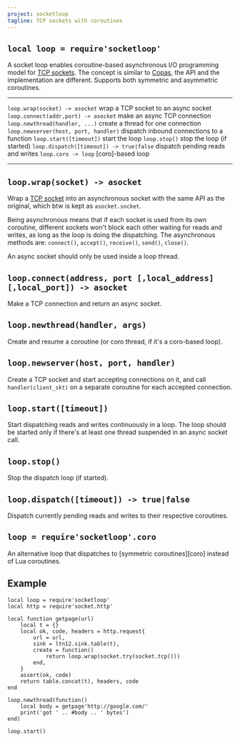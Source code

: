 ```yaml
---
project: socketloop
tagline: TCP sockets with coroutines
---
```


## `local loop = require'socketloop'`

A socket loop enables coroutine-based asynchronous I/O programming model for
[TCP sockets][TCP socket]. The concept is similar to [Copas], the API and the
implementation are different. Supports both symmetric and asymmetric coroutines.

[Copas]: http://keplerproject.github.com/copas/

----------------------------------------- ----------------------------------------
`loop.wrap(socket) -> asocket`				wrap a TCP socket to an async socket
`loop.connect(addr,port) -> asocket`		make an async TCP connection
`loop.newthread(handler, ...)`				create a thread for one connection
`loop.newserver(host, port, handler)`		dispatch inbound connections to a function
`loop.start([timeout])`							start the loop
`loop.stop()`										stop the loop (if started)
`loop.dispatch([timeout]) -> true|false`	dispatch pending reads and writes
`loop.coro -> loop`								[coro]-based loop
----------------------------------------- ----------------------------------------

## `loop.wrap(socket) -> asocket`

Wrap a [TCP socket] into an asynchronous socket with the same API
as the original, which btw is kept as `asocket.socket`.

Being asynchronous means that if each socket is used from its own coroutine,
different sockets won't block each other waiting for reads and writes,
as long as the loop is doing the dispatching. The asynchronous methods are:
`connect()`, `accept()`, `receive()`, `send()`, `close()`.

An async socket should only be used inside a loop thread.

## `loop.connect(address, port [,local_address] [,local_port]) -> asocket`

Make a TCP connection and return an async socket.

[TCP socket]: http://w3.impa.br/~diego/software/luasocket/tcp.html

## `loop.newthread(handler, args)`

Create and resume a coroutine (or coro thread, if it's a coro-based loop).

## `loop.newserver(host, port, handler)`

Create a TCP socket and start accepting connections on it, and call
`handler(client_skt)` on a separate coroutine for each accepted connection.

## `loop.start([timeout])`

Start dispatching reads and writes continuously in a loop.
The loop should be started only if there's at least one thread suspended in
an async socket call.

## `loop.stop()`

Stop the dispatch loop (if started).

## `loop.dispatch([timeout]) -> true|false`

Dispatch currently pending reads and writes to their respective coroutines.

## `loop = require'socketloop'.coro`

An alternative loop that dispatches to [symmetric coroutines][coro] instead
of Lua coroutines.

## Example

~~~{.lua}
local loop = require'socketloop'
local http = require'socket.http'

local function getpage(url)
	local t = {}
	local ok, code, headers = http.request{
		url = url,
		sink = ltn12.sink.table(t),
		create = function()
			return loop.wrap(socket.try(socket.tcp()))
		end,
	}
	assert(ok, code)
	return table.concat(t), headers, code
end

loop.newthread(function()
	local body = getpage'http://google.com/'
	print('got ' .. #body .. ' bytes')
end)

loop.start()
~~~

